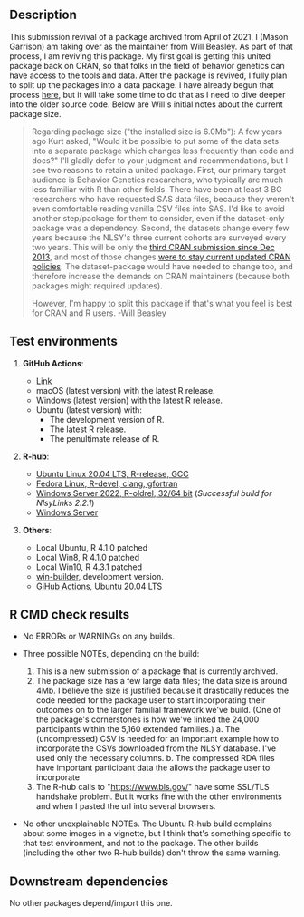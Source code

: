 Description
-----------------------------------------------

This submission revival of a package archived from April of 2021. I (Mason Garrison) am taking over as the maintainer from Will Beasley. As part of that process, I am reviving this package. My first goal is getting this united package back on CRAN, so that folks in the field of behavior genetics can have access to the tools and data. After the package is revived, I fully plan to split up the packages into a data package. I have already begun that process [here](https://github.com/R-Computing-Lab/NlsyLinksData), but it will take some time to do that as I need to dive deeper into the older source code. Below are Will's initial notes about the current package size.


> Regarding package size ("the installed size is 6.0Mb"): A few years ago Kurt asked, "Would it be possible to put some of the data sets into a separate package which changes less frequently than code and docs?" I'll gladly defer to your judgment and recommendations, but I see two reasons to retain a united package.  First, our primary target audience is Behavior Genetics researchers, who typically are much less familiar with R than other fields.  There have been at least 3 BG researchers who have requested SAS data files, because they weren't even comfortable reading vanilla CSV files into SAS.  I'd like to avoid another step/package for them to consider, even if the dataset-only package was a dependency.  Second, the datasets change every few years because the NLSY's three current cohorts are surveyed every two years.  This will be only the [third CRAN submission since Dec 2013](https://cran.rstudio.com/src/contrib/Archive/NlsyLinks/), and most of those changes [were to stay current updated CRAN policies](https://cran.rstudio.com/web/packages/NlsyLinks/NEWS).  The dataset-package would have needed to change too, and therefore increase the demands on CRAN maintainers (because both packages might required updates).
>
> However, I'm happy to split this package if that's what you feel is best for CRAN and R users.  -Will Beasley

Test environments
-----------------------------------------------

1. **GitHub Actions**:  
    - [Link](https://github.com/nlsy-links/NlsyLinks/actions/runs/6187596399)
    - macOS (latest version) with the latest R release.
    - Windows (latest version) with the latest R release.
    - Ubuntu (latest version) with:
        - The development version of R.
        - The latest R release.
        - The penultimate release of R.

2. **R-hub**:
    - [Ubuntu Linux 20.04 LTS, R-release, GCC](https://builder.r-hub.io/status/NlsyLinks_2.0.9.9001.tar.gz-af51fce5ccb14c11a0e6052ff081ed80)
    - [Fedora Linux, R-devel, clang, gfortran](https://builder.r-hub.io/status/NlsyLinks_2.0.9.9001.tar.gz-356245764a0544d892f40e076b7e60c8)
    - [Windows Server 2022, R-oldrel, 32/64 bit](https://builder.r-hub.io/status/NlsyLinks_2.2.1.tar.gz-63181f5449e4894d43178e22a7287300) (*Successful build for NlsyLinks 2.2.1*)
    - [Windows Server](https://builder.r-hub.io/status/NlsyLinks_2.0.9.9001.tar.gz-00b649ba8e9e4b34ad6362d81e6cd0b0)

3. **Others**:
    - Local Ubuntu, R 4.1.0 patched
    - Local Win8, R 4.1.0 patched
    - Local Win10, R 4.3.1 patched
    - [win-builder](https://win-builder.r-project.org/NgcbF52Z5bOZ/00check.log), development version.
    - [GiHub Actions](https://github.com/OuhscBbmc/REDCapR/actions), Ubuntu 20.04 LTS

R CMD check results
-----------------------------------------------

* No ERRORs or WARNINGs on any builds.

* Three possible NOTEs, depending on the build:
    1. This is a new submission of a package that is currently archived.
    2. The package size has a few large data files; the data size is around 4Mb.  I believe the size is justified because it drastically reduces the code needed for the package user to start incorporating their outcomes on to the larger familial framework we've build.  (One of the package's cornerstones is how we've linked the 24,000 participants within the 5,160 extended families.)
        a. The (uncompressed) CSV is needed for an important example how to incorporate the CSVs downloaded from the NLSY database.  I've used only the necessary columns.
        b. The compressed RDA files have important participant data the allows the package user to incorporate
    3. The R-hub calls to "https://www.bls.gov/" have some SSL/TLS handshake problem.  But it works fine with the other environments and when I pasted the url into several browsers.
    
* No other unexplainable NOTEs.  The Ubuntu R-hub build complains about some images in a vignette, but I think that's something specific to that test environment, and not to the package.  The other builds (including the other two R-hub builds) don't throw the same warning.

Downstream dependencies
-----------------------------------------------
No other packages depend/import this one.
